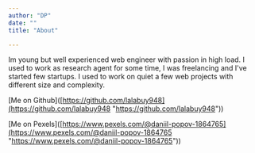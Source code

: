 ```yaml
---
author: "DP"
date: ""
title: "About"

---
```


Im young but well experienced web engineer with passion in high load. I used to work as research agent for some time, I was freelancing and I've started few startups. I used to work on quiet a few web projects with different size and complexity.  

\[Me on Github\]([https://github.com/lalabuy948](https://github.com/lalabuy948 "https://github.com/lalabuy948"))

\[Me on Pexels\]([https://www.pexels.com/@daniil-popov-1864765](https://www.pexels.com/@daniil-popov-1864765 "https://www.pexels.com/@daniil-popov-1864765"))